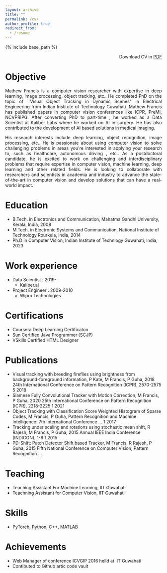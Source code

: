 ```yaml
---
layout: archive
title: ""
permalink: /cv/
author_profile: true
redirect_from:
  - /resume
---
```


{% include base_path %}
<p align="right">Download CV in <a href="files/cv.pdf">PDF</a></p>

Objective
======
<p align="justify">Mathew Francis is a computer vision researcher with expertise in deep learning, image processing, object tracking, etc.. He completed PhD on the topic of ``Visual Object Tracking in Dynamic Scenes" in Electrical Engineering from Indian Institute of Technology Guwahati. Mathew Francis has published papers in computer vision conferences like ICPR, PreMI, NCVPRIPG. After converting PhD to part-time , he worked as a Data Scientist at Kaliber Labs where he worked on AI in surgery. He has also contributed to the development of AI based solutions in medical imaging.</p>

<p align="justify">His research interests include deep learning, object recognition, image processing, etc.. He is passionate about using computer vision to solve challenging problems in areas you're interested in applying your research to, such as healthcare, autonomous driving , etc.. As a postdoctoral candidate, he is excited to work on challenging and interdisciplinary problems that require expertise in computer vision, machine learning, deep learning and other related fields. He is looking to collaborate with researchers and scientists in academia and industry to advance the state-of-the-art in computer vision and develop solutions that can have a real-world impact.</p>

Education
======
* B.Tech. in Electronics and Communication, Mahatma Gandhi University, Kerala, India, 2008
* M.Tech. in Electronic Systems and Communication, National Institute of Technology Rourkela, India, 2014
* Ph.D in Computer Vision, Indian Institute of Technlogy Guwahati, India, 2023

Work experience
======
* Data Scientist : 2019-
  * Kaliber.ai
* Project Engineer : 2009-2010
  * Wipro Technologies

  
Certifications
======
* Coursera Deep Learning Certificaton 
* Sun Certified Java Programmer (SCJP)
* VSkills Certified HTML Designer


Publications
======
* Visual tracking with breeding fireflies using brightness from background-foreground information, P Kate, M Francis, P Guha, 2018 24th International Conference on Pattern Recognition (ICPR), 2570-2575	5	2018
* Siamese Fully Convolutional Tracker with Motion Correction, M Francis, P Guha, 2020 25th International Conference on Pattern Recognition (ICPR), 2218-2225	1	2021
* Object Tracking with Classification Score Weighted Histogram of Sparse Codes, M Francis, P Guha, Pattern Recognition and Machine Intelligence: 7th International Conference …	1	2017
* Tracking under scaling and rotations using stochastic mean shift, R Rajesh, M Francis, P Guha, 2015 Annual IEEE India Conference (INDICON), 1-6	1	2015
* PD-Shift: Patch Detector Shift based Tracker, M Francis, R Rajesh, P Guha, 2015 Fifth National Conference on Computer Vision, Pattern Recognition …
  
Teaching
======
* Teaching Assistant For Machine Learning, IIT Guwahati 
* Teachning Assistant for Computer Vision, IIT Guwahati 
  
Skills
======
* PyTorch, Python, C++, MATLAB

Achievements
======
* Web Manager of conference ICVGIP 2016 helld at IIT Guwahati
* Contibuted to Github artic code vault
